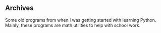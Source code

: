 ## Archives
Some old programs from when I was getting started with learning Python. Mainly, these programs are math utilities to help with school work.

